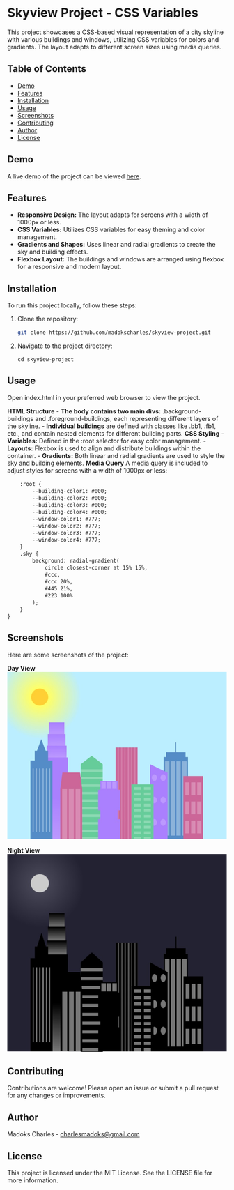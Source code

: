 # Skyview Project - CSS Variables

This project showcases a CSS-based visual representation of a city skyline with various buildings and windows, utilizing CSS variables for colors and gradients. The layout adapts to different screen sizes using media queries.

## Table of Contents
- [Demo](#demo)
- [Features](#features)
- [Installation](#installation)
- [Usage](#usage)
- [Screenshots](#screenshots)
- [Contributing](#contributing)
- [Author](#Author)
- [License](#license)

## Demo
A live demo of the project can be viewed [here](https://madokscharles.github.io/skyline-css-variables/).

## Features
- **Responsive Design:** The layout adapts for screens with a width of 1000px or less.
- **CSS Variables:** Utilizes CSS variables for easy theming and color management.
- **Gradients and Shapes:** Uses linear and radial gradients to create the sky and building effects.
- **Flexbox Layout:** The buildings and windows are arranged using flexbox for a responsive and modern layout.

## Installation
To run this project locally, follow these steps:

1. Clone the repository:
   ```sh
   git clone https://github.com/madokscharles/skyview-project.git
   ```

2. Navigate to the project directory:
    ```
    cd skyview-project
    ```

## Usage
Open index.html in your preferred web browser to view the project.

**HTML Structure**
    - **The body contains two main divs:** .background-buildings and .foreground-buildings, each representing different layers of the skyline.
    - **Individual buildings** are defined with classes like .bb1, .fb1, etc., and contain nested elements for different building parts.
**CSS Styling**
    - **Variables:** Defined in the :root selector for easy color management.
    - **Layouts:** Flexbox is used to align and distribute buildings within the container.
    - **Gradients:** Both linear and radial gradients are used to style the sky and building elements.
**Media Query**
A media query is included to adjust styles for screens with a width of 1000px or less:

```@media (max-width: 1000px) {
    :root {
        --building-color1: #000;
        --building-color2: #000;
        --building-color3: #000;
        --building-color4: #000;
        --window-color1: #777;
        --window-color2: #777;
        --window-color3: #777;
        --window-color4: #777;
    }
    .sky {
        background: radial-gradient(
            circle closest-corner at 15% 15%,
            #ccc,
            #ccc 20%,
            #445 21%,
            #223 100%
        );
    }
}
```
## Screenshots
Here are some screenshots of the project:

**Day View**
![Screenshot of the project](images/day.jpeg)

**Night View**
![Screenshot of the project](images/night.jpeg)

## Contributing
Contributions are welcome! Please open an issue or submit a pull request for any changes or improvements.

## Author
Madoks Charles - charlesmadoks@gmail.com

## License
This project is licensed under the MIT License. See the LICENSE file for more information.